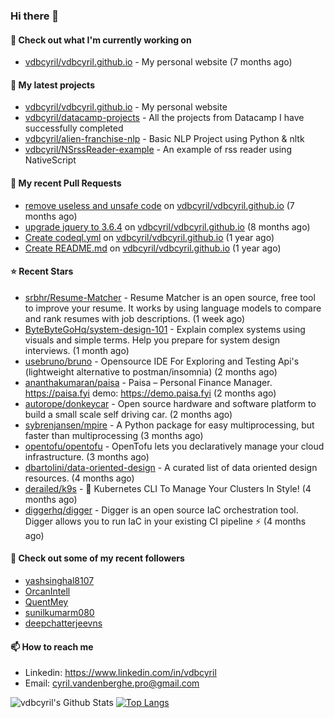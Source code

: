 ### Hi there 👋

#### 👷 Check out what I'm currently working on

- [vdbcyril/vdbcyril.github.io](https://github.com/vdbcyril/vdbcyril.github.io) - My personal website (7 months ago)

#### 🌱 My latest projects

- [vdbcyril/vdbcyril.github.io](https://github.com/vdbcyril/vdbcyril.github.io) - My personal website
- [vdbcyril/datacamp-projects](https://github.com/vdbcyril/datacamp-projects) - All the projects from Datacamp I have successfully completed
- [vdbcyril/alien-franchise-nlp](https://github.com/vdbcyril/alien-franchise-nlp) - Basic NLP Project using Python &amp; nltk
- [vdbcyril/NSrssReader-example](https://github.com/vdbcyril/NSrssReader-example) - An example of rss reader using NativeScript

#### 🔨 My recent Pull Requests

- [remove useless and unsafe code](https://github.com/vdbcyril/vdbcyril.github.io/pull/19) on [vdbcyril/vdbcyril.github.io](https://github.com/vdbcyril/vdbcyril.github.io) (7 months ago)
- [upgrade jquery to 3.6.4](https://github.com/vdbcyril/vdbcyril.github.io/pull/18) on [vdbcyril/vdbcyril.github.io](https://github.com/vdbcyril/vdbcyril.github.io) (8 months ago)
- [Create codeql.yml](https://github.com/vdbcyril/vdbcyril.github.io/pull/9) on [vdbcyril/vdbcyril.github.io](https://github.com/vdbcyril/vdbcyril.github.io) (1 year ago)
- [Create README.md](https://github.com/vdbcyril/vdbcyril.github.io/pull/8) on [vdbcyril/vdbcyril.github.io](https://github.com/vdbcyril/vdbcyril.github.io) (1 year ago)

#### ⭐ Recent Stars

- [srbhr/Resume-Matcher](https://github.com/srbhr/Resume-Matcher) - Resume Matcher is an open source, free tool to improve your resume. It works by using language models to compare and rank resumes with job descriptions.  (1 week ago)
- [ByteByteGoHq/system-design-101](https://github.com/ByteByteGoHq/system-design-101) - Explain complex systems using visuals and simple terms. Help you prepare for system design interviews. (1 month ago)
- [usebruno/bruno](https://github.com/usebruno/bruno) - Opensource IDE For Exploring and Testing Api&#39;s (lightweight alternative to postman/insomnia) (2 months ago)
- [ananthakumaran/paisa](https://github.com/ananthakumaran/paisa) - Paisa – Personal Finance Manager. https://paisa.fyi demo: https://demo.paisa.fyi (2 months ago)
- [autorope/donkeycar](https://github.com/autorope/donkeycar) - Open source hardware and software platform to build a small scale self driving car. (2 months ago)
- [sybrenjansen/mpire](https://github.com/sybrenjansen/mpire) - A Python package for easy multiprocessing, but faster than multiprocessing (3 months ago)
- [opentofu/opentofu](https://github.com/opentofu/opentofu) - OpenTofu lets you declaratively manage your cloud infrastructure. (3 months ago)
- [dbartolini/data-oriented-design](https://github.com/dbartolini/data-oriented-design) - A curated list of data oriented design resources. (4 months ago)
- [derailed/k9s](https://github.com/derailed/k9s) - 🐶 Kubernetes CLI To Manage Your Clusters In Style! (4 months ago)
- [diggerhq/digger](https://github.com/diggerhq/digger) - Digger is an open source IaC orchestration tool. Digger allows you to run IaC in your existing CI pipeline ⚡️   (4 months ago)

#### 👯 Check out some of my recent followers

- [yashsinghal8107](https://github.com/yashsinghal8107)
- [OrcanIntell](https://github.com/OrcanIntell)
- [QuentMey](https://github.com/QuentMey)
- [sunilkumarm080](https://github.com/sunilkumarm080)
- [deepchatterjeevns](https://github.com/deepchatterjeevns)

#### 📫 How to reach me

- Linkedin: https://www.linkedin.com/in/vdbcyril
- Email: cyril.vandenberghe.pro@gmail.com

![vdbcyril's Github Stats](https://github-readme-stats.vercel.app/api?username=vdbcyril&show_icons=true&bg_color=00000000)
[![Top Langs](https://github-readme-stats.vercel.app/api/top-langs/?username=vdbcyril)](https://github.com/anuraghazra/github-readme-stats)